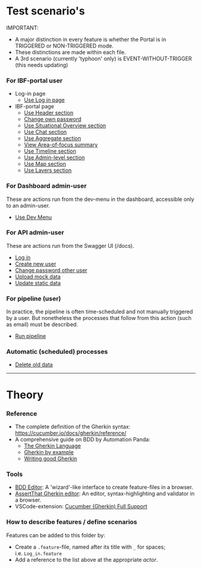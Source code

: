 # Test scenario's

IMPORTANT:

- A major distinction in every feature is whether the Portal is in TRIGGERED or NON-TRIGGERED mode.
- These distinctions are made within each file.
- A 3rd scenario (currently 'typhoon' only) is EVENT-WITHOUT-TRIGGER (this needs updating)

### For IBF-portal user

- Log-in page
  - [Use Log in page](IBF-portal-user/Use_login_page.feature)
- IBF-portal page
  - [Use Header section](IBF-portal-user/dashboard-page/Use_header_section.feature)
  - [Change own password](IBF-portal-user/dashboard-page/Change_password.feature)
  - [Use Situational Overview section](IBF-portal-user/dashboard-page/Use_situational_overview_section.feature)
  - [Use Chat section](IBF-portal-user/dashboard-page/Use_chat_section.feature)
  - [Use Aggregate section](IBF-portal-user/dashboard-page/Use_aggregate_section.feature)
  - [View Area-of-focus summary](IBF-portal-user/dashboard-page/View_area_of_focus_section.feature)
  - [Use Timeline section](IBF-portal-user/dashboard-page/Use_timeline_section.feature)
  - [Use Admin-level section](IBF-portal-user/dashboard-page/Use_admin_level_section.feature)
  - [Use Map section](IBF-portal-user/dashboard-page/Use_map_section.feature)
  - [Use Layers section](IBF-portal-user/dashboard-page/Use_layers_section.feature)

### For Dashboard admin-user

These are actions run from the dev-menu in the dashboard, accessible only to an admin-user.

- [Use Dev Menu](IBF-portal-admin-user/Use_dev_menu.feature)

### For API admin-user

These are actions run from the Swagger UI (<ibf-url>/docs).

- [Log in](API-admin-user/Log_in.feature)
- [Create new user](API-admin-user/Create_new_user.feature)
- [Change password other user](API-admin-user/Change_password.feature)
- [Upload mock data](API-admin-user/Upload_mock_data.feature)
- [Update static data](API-admin-user/Update_static_data.feature)

### For pipeline (user)

In practice, the pipeline is often time-scheduled and not manually triggered by a user. But nonetheless the processes that follow from this action (such as email) must be described.

- [Run pipeline](pipeline-user/Run_pipeline.feature)

### Automatic (scheduled) processes

- [Delete old data](Automatic-processes/Scheduled_processes.feature)

---

# Theory

### Reference

- The complete definition of the Gherkin syntax: <https://cucumber.io/docs/gherkin/reference/>
- A comprehensive guide on BDD by Automation Panda:
  - [The Gherkin Language](https://automationpanda.com/2017/01/26/bdd-101-the-gherkin-language/)
  - [Gherkin by example](https://automationpanda.com/2017/01/27/bdd-101-gherkin-by-example/)
  - [Writing good Gherkin](https://automationpanda.com/2017/01/30/bdd-101-writing-good-gherkin/)

### Tools

- [BDD Editor](http://www.bddeditor.com/editor): A 'wizard'-like interface to create feature-files in a browser.
- [AssertThat Gherkin editor](https://www.assertthat.com/gherkin_editor): An editor, syntax-highlighting and validator in a browser.
- VSCode-extension: [Cucumber (Gherkin) Full Support](https://marketplace.visualstudio.com/items?itemName=alexkrechik.cucumberautocomplete)

### How to describe features / define scenarios

Features can be added to this folder by:

- Create a `.feature`-file, named after its title with `_` for spaces;  
  i.e. `Log_in.feature`
- Add a reference to the list above at the appropriate _actor_.
